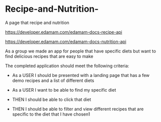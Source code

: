 # Recipe-and-Nutrition-
A page that recipe and nutrition 

https://developer.edamam.com/edamam-docs-recipe-api

https://developer.edamam.com/edamam-docs-nutrition-api



As a group we made an app for people that have specific diets but want to find delicious recipes that are easy to make

The completed application should meet the following criteria:

* As a USER I should be presented with a landing page that has a few demo recipes and a list of different diets

* As a USER I want to be able to find my specific diet

* THEN I should be able to click that diet

* THEN I should be able to filter and view different recipes that are specific to the diet that I have chosen1